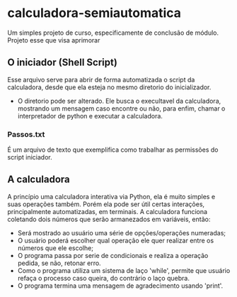 # calculadora-semiautomatica
Um simples projeto de curso, especificamente de conclusão de módulo. Projeto esse que visa aprimorar
## O iniciador (Shell Script)
Esse arquivo serve para abrir de forma automatizada o script da calculadora, desde que ela esteja no mesmo diretorio do inicializador.
- O diretorio pode ser alterado.
Ele busca o execultavel da calculadora, mostrando um mensagem caso encontre ou não, para enfim, chamar o interpretador de python e executar a calculadora.
### Passos.txt
É um arquivo de texto que exemplifica como trabalhar as permissões do script iniciador.
## A calculadora
A princípio uma calculadora interativa via Python, ela é muito simples e suas operações também.
Porém ela pode ser útil certas interações, principalmente automatizadas, em terminais.
A calculadora funciona coletando dois números que serão armanezados em variáveis, então:
- Será mostrado ao usuário uma série de opções/operações numeradas;
- O usuário poderá escolher qual operação ele quer realizar entre os números que ele escolhe;
- O programa passa por serie de condicionais e realiza a operação pedida, se não, retonar erro.
- Como o programa utiliza um sistema de laço 'while', permite que usuário refaça o processo caso queira, do contrário o laço quebra.
- O programa termina uma mensagem de agradecimento usando 'print'.
